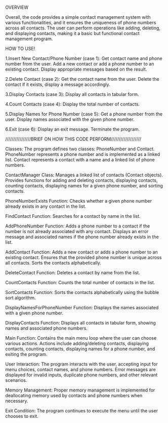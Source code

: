 OVERVIEW

Overall, the code provides a simple contact management system with various functionalities, and it ensures the uniqueness of phone numbers across all contacts. The user can perform operations like adding, deleting, and displaying contacts, making it a basic but functional contact management program.


HOW TO USE!

1.Insert New Contact/Phone Number (case 1):
Get contact name and phone number from the user.
Add a new contact or add a phone number to an existing contact.
Display appropriate messages based on the result.

2.Delete Contact (case 2):
Get the contact name from the user.
Delete the contact if it exists, display a message accordingly.

3.Display Contacts (case 3):
Display all contacts in tabular form.

4.Count Contacts (case 4):
Display the total number of contacts.

5.Display Names for Phone Number (case 5):
Get a phone number from the user.
Display names associated with the given phone number.

6.Exit (case 6):
Display an exit message.
Terminate the program.

////////////////BRIEF ON HOW THIS CODE PERFORM///////////////////

Classes:
The program defines two classes: PhoneNumber and Contact.
PhoneNumber represents a phone number and is implemented as a linked list.
Contact represents a contact with a name and a linked list of phone numbers.

ContactManager Class:
Manages a linked list of contacts (Contact objects).
Provides functions for adding and deleting contacts, displaying contacts, counting contacts, displaying names for a given phone number, and sorting contacts.

PhoneNumberExists Function:
Checks whether a given phone number already exists in any contact in the list.

FindContact Function:
Searches for a contact by name in the list.

AddPhoneNumber Function:
Adds a phone number to a contact if the number is not already associated with any contact.
Displays an error message and associated names if the phone number already exists in the list.

AddContact Function:
Adds a new contact or adds a phone number to an existing contact.
Ensures that the provided phone number is unique across all contacts.
Sorts the contacts alphabetically.

DeleteContact Function:
Deletes a contact by name from the list.

CountContacts Function:
Counts the total number of contacts in the list.

SortContacts Function:
Sorts the contacts alphabetically using the bubble sort algorithm.

DisplayNamesForPhoneNumber Function:
Displays the names associated with a given phone number.

DisplayContacts Function:
Displays all contacts in tabular form, showing names and associated phone numbers.

Main Function:
Contains the main menu loop where the user can choose various actions.
Actions include adding/deleting contacts, displaying contacts, counting contacts, displaying names for a phone number, and exiting the 
program.

User Interaction:
The program interacts with the user, accepting input for menu choices, contact names, and phone numbers.
Error messages are displayed for invalid inputs, duplicate phone numbers, and other relevant scenarios.

Memory Management:
Proper memory management is implemented for deallocating memory used by contacts and phone numbers when necessary.

Exit Condition:
The program continues to execute the menu until the user chooses to exit. 
